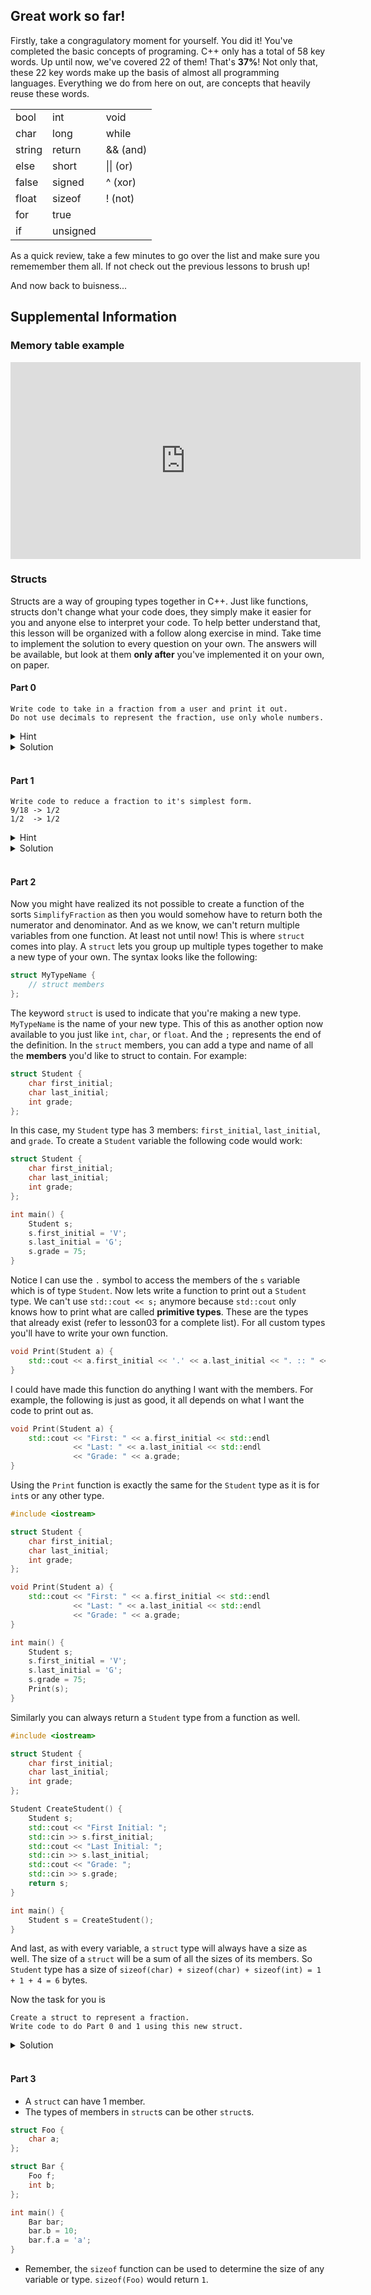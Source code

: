 ## Great work so far!
Firstly, take a congragulatory moment for yourself. You did it! You've completed the basic concepts of programing. C++ only has a total of 58 key words. Up until now, we've covered 22 of them! That's **37%**! Not only that, these 22 key words make up the basis of almost all programming languages. Everything we do from here on out, are concepts that heavily reuse these words.

| | | |
|-|-|-|
bool | int | void |
char | long | while |
string | return | && (and) |
else | short | \|\| (or) |
false | signed | ^ (xor) |
float | sizeof | ! (not) |
for | true |  |
if | unsigned | |


As a quick review, take a few minutes to go over the list and make sure you rememember them all. If not check out the previous lessons to brush up!

And now back to buisness...

## Supplemental Information

### Memory table example
<iframe width="560" height="315" src="https://www.youtube.com/embed/Kci2unbok2U" frameborder="0" allow="accelerometer; autoplay; encrypted-media; gyroscope; picture-in-picture" allowfullscreen></iframe>

### Structs
Structs are a way of grouping types together in C++. Just like functions, structs don't change what your code does, they simply make it easier for you and anyone else to interpret your code. To help better understand that, this lesson will be organized with a follow along exercise in mind. Take time to implement the solution to every question on your own. The answers will be available, but look at them **only after** you've implemented it on your own, on paper.

#### Part 0
```
Write code to take in a fraction from a user and print it out.
Do not use decimals to represent the fraction, use only whole numbers.
```

<details><summary>Hint</summary>What are the parts of a fraction?
<details><summary>Hint</summary>What is the type of the numerator and denominator?
<details><summary>Hint</summary>
A fraction is written out like: <code>1/2</code>.
</details></details></details>

<details><summary>Solution</summary><details><summary>Are you sure you want to see the answer?</summary>

```cpp
#include <iostream>

int GetUserInput() {
    int number;
    std::cin >> number;
    return number;
}

void PrintFraction(int numerator, int denominator) {
    std::cout << numberator << '/' << denominator;
}

int main() {
    std::cout << "Enter the numerator: ";
    int numerator = GetUserInput();
    std::cout << "Enter the denominator: ";
    int denominator = GetUserInput();

    PrintFraction(numerator, denominator);
    return 0;
}
```
</details></details><br />

#### Part 1
```
Write code to reduce a fraction to it's simplest form.
9/18 -> 1/2
1/2  -> 1/2
```

<details><summary>Hint</summary>How do you reduce a fraction?
<details><summary>Hint</summary>How can the Greatest Common Factor help?
<details><summary>Hint</summary>The Greatest Common Factor of 9 and 18 is 9. 9/18 is (9 / 9)/(18 / 2)</details></details></details>

<details><summary>Solution</summary><details><summary>Are you sure you want to see the answer?</summary>

```cpp
#include <iostream>

int GetUserInput() {
    int number;
    std::cin >> number;
    return number;
}

void PrintFraction(int numerator, int denominator) {
    std::cout << numberator << '/' << denominator;
}

int GreatestCommonFactor(int num1, int num2) {
    for (int i = num1; i > 1; i--) {
        if ((num1 % i == 0) && (num2 % i == 0)) {
            return i;
        }
    }
    return 1;
}

int main() {
    std::cout << "Enter the numerator: ";
    int numerator = GetUserInput();
    std::cout << "Enter the denominator: ";
    int denominator = GetUserInput();
    std::cout << "Input: ";
    PrintFraction(numerator, denominator);
    std::cout << std::endl;


    int gcf = GreatestCommonFactor(numerator, denominator);
    numerator /= gcf;
    denominator /= gcf;
    std::cout << "Simplified: ";
    PrintFraction(numerator, denominator);
    std::cout << std::endl;

    return 0;
}
```
</details></details><br />

#### Part 2
Now you might have realized its not possible to create a function of the sorts `SimplifyFraction` as then you would somehow have to return both the numerator and denominator. And as we know, we can't return multiple variables from one function. At least not until now! This is where `struct` comes into play. A `struct` lets you group up multiple types together to make a new type of your own. The syntax looks like the following:
```cpp
struct MyTypeName {
    // struct members
};
```

The keyword `struct` is used to indicate that you're making a new type.
`MyTypeName` is the name of your new type. This of this as another option now available to you just like `int`, `char`, or `float`.
And the `;` represents the end of the definition.
In the `struct` members, you can add a type and name of all the **members** you'd like to struct to contain.  For example:

```cpp
struct Student {
    char first_initial;
    char last_initial;
    int grade;
};
```

In this case, my `Student` type has 3 members: `first_initial`, `last_initial`, and `grade`. To create a `Student` variable the following code would work:

```cpp
struct Student {
    char first_initial;
    char last_initial;
    int grade;
};

int main() {
    Student s;
    s.first_initial = 'V';
    s.last_initial = 'G';
    s.grade = 75;
}
```

Notice I can use the `.` symbol to access the members of the `s` variable which is of type `Student`. Now lets write a function to print out a `Student` type. We can't use `std::cout << s;` anymore because `std::cout` only knows how to print what are called **primitive types**. These are the types that already exist (refer to lesson03 for a complete list). For all custom types you'll have to write your own function.
```cpp
void Print(Student a) {
    std::cout << a.first_initial << '.' << a.last_initial << ". :: " << a.grade;
}
```
I could have made this function do anything I want with the members. For example, the following is just as good, it all depends on what I want the code to print out as.

```cpp
void Print(Student a) {
    std::cout << "First: " << a.first_initial << std::endl
              << "Last: " << a.last_initial << std::endl
              << "Grade: " << a.grade;
}
```

Using the `Print` function is exactly the same for the `Student` type as it is for `int`s or any other type.
```cpp
#include <iostream>

struct Student {
    char first_initial;
    char last_initial;
    int grade;
};

void Print(Student a) {
    std::cout << "First: " << a.first_initial << std::endl
              << "Last: " << a.last_initial << std::endl
              << "Grade: " << a.grade;
}

int main() {
    Student s;
    s.first_initial = 'V';
    s.last_initial = 'G';
    s.grade = 75;
    Print(s);
}
```

Similarly you can always return a `Student` type from a function as well.
```cpp
#include <iostream>

struct Student {
    char first_initial;
    char last_initial;
    int grade;
};

Student CreateStudent() {
    Student s;
    std::cout << "First Initial: ";
    std::cin >> s.first_initial;
    std::cout << "Last Initial: ";
    std::cin >> s.last_initial;
    std::cout << "Grade: ";
    std::cin >> s.grade;
    return s;
}

int main() {
    Student s = CreateStudent();
}
```

And last, as with every variable, a `struct` type will always have a size as well. The size of a `struct` will be a sum of all the sizes of its members. So `Student` type has a size of `sizeof(char) + sizeof(char) + sizeof(int) = 1 + 1 + 4 = 6` bytes.

Now the task for you is
```
Create a struct to represent a fraction.
Write code to do Part 0 and 1 using this new struct.
```

<details><summary>Solution</summary><details><summary>Are you sure you want to see the answer?</summary>

```cpp
#include <iostream>

struct Fraction {
    int numerator;
    int denominator;
};

Fraction GetUserInput() {
    Fraction val;
    std::cout << "Enter the numerator: ";
    std::cin >> val.numerator;
    std::cout << "Enter the denominator: ";
    std::cin >> val.denominator;
    return val;
}

void PrintFraction(Fraction value) {
    std::cout << value.numberator << '/' << value.denominator;
}

int GreatestCommonFactor(int num1, int num2) {
    for (int i = num1; i > 1; i--) {
        if ((num1 % i == 0) && (num2 % i == 0)) {
            return i;
        }
    }
    return 1;
}

Fraction Simplify(Fraction value) {
    int gcf = GreatestCommonFactor(value.numerator, value.denominator);
    Fraction result;
    result.numerator = value.numerator / gcf;
    result.denominator = value.denominator / gcf;
    return result;
}

int main() {
    Fraction value = GetUserInput();
    PrintFraction(value);
    std::cout << std::endl;

    std::cout << "Simplified: ";
    value = Simplify(value);
    PrintFraction(value);
    std::cout << std::endl;

    return 0;
}
```
</details></details><br />

#### Part 3
* A `struct` can have 1 member.
* The types of members in `struct`s can be other `struct`s.

```cpp
struct Foo {
    char a;
};

struct Bar {
    Foo f;
    int b;
};

int main() {
    Bar bar;
    bar.b = 10;
    bar.f.a = 'a';
}
```
* Remember, the `sizeof` function can be used to determine the size of any variable or type. `sizeof(Foo)` would return `1`.
